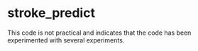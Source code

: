 # stroke_predict
This code is not practical and indicates that the code has been experimented with several experiments.
